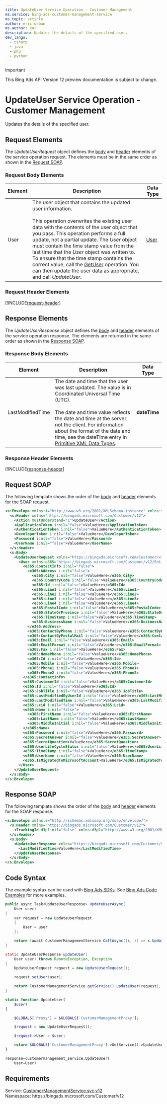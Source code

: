 ```yaml
---
title: UpdateUser Service Operation - Customer Management
ms.service: bing-ads-customer-management-service
ms.topic: article
author: eric-urban
ms.author: eur
description: Updates the details of the specified user.
dev_langs: 
  - csharp
  - java
  - php
  - python
---
```

> [!IMPORTANT]
> This Bing Ads API Version 12 preview documentation is subject to change.

# UpdateUser Service Operation - Customer Management
Updates the details of the specified user.

## <a name="request"></a>Request Elements
The *UpdateUserRequest* object defines the [body](#request-body) and [header](#request-header) elements of the service operation request. The elements must be in the same order as shown in the [Request SOAP](#request-soap). 

### <a name="request-body"></a>Request Body Elements

|Element|Description|Data Type|
|-----------|---------------|-------------|
|<a name="user"></a>User|The user object that contains the updated user information.<br /><br />This operation overwrites the existing user data with the contents of the user object that you pass. This operation performs a full update, not a partial update. The *User* object must contain the time stamp value from the last time that the *User* object was written to. To ensure that the time stamp contains the correct value, call the [GetUser](getuser.md) operation. You can then update the user data as appropriate, and call *UpdateUser*.|[User](user.md)|

### <a name="request-header"></a>Request Header Elements
[!INCLUDE[request-header](./includes/request-header.md)]

## <a name="response"></a>Response Elements
The *UpdateUserResponse* object defines the [body](#response-body) and [header](#response-header) elements of the service operation response. The elements are returned in the same order as shown in the [Response SOAP](#response-soap).

### <a name="response-body"></a>Response Body Elements

|Element|Description|Data Type|
|-----------|---------------|-------------|
|<a name="lastmodifiedtime"></a>LastModifiedTime|The date and time that the user was last updated. The value is in Coordinated Universal Time (UTC).<br/><br/> The date and time value reflects the date and time at the server, not the client. For information about the format of the date and time, see the dateTime entry in [Primitive XML Data Types](https://go.microsoft.com/fwlink/?linkid=859198).|**dateTime**|

### <a name="response-header"></a>Response Header Elements
[!INCLUDE[response-header](./includes/response-header.md)]

## <a name="request-soap"></a>Request SOAP
The following template shows the order of the [body](#request-body) and [header](#request-header) elements for the SOAP request.

```xml
<s:Envelope xmlns:i="http://www.w3.org/2001/XMLSchema-instance" xmlns:s="http://schemas.xmlsoap.org/soap/envelope/">
  <s:Header xmlns="https://bingads.microsoft.com/Customer/v12">
    <Action mustUnderstand="1">UpdateUser</Action>
    <ApplicationToken i:nil="false">ValueHere</ApplicationToken>
    <AuthenticationToken i:nil="false">ValueHere</AuthenticationToken>
    <DeveloperToken i:nil="false">ValueHere</DeveloperToken>
    <Password i:nil="false">ValueHere</Password>
    <UserName i:nil="false">ValueHere</UserName>
  </s:Header>
  <s:Body>
    <UpdateUserRequest xmlns="https://bingads.microsoft.com/Customer/v12">
      <User xmlns:e365="https://bingads.microsoft.com/Customer/v12/Entities" i:nil="false">
        <e365:ContactInfo i:nil="false">
          <e365:Address i:nil="false">
            <e365:City i:nil="false">ValueHere</e365:City>
            <e365:CountryCode i:nil="false">ValueHere</e365:CountryCode>
            <e365:Id i:nil="false">ValueHere</e365:Id>
            <e365:Line1 i:nil="false">ValueHere</e365:Line1>
            <e365:Line2 i:nil="false">ValueHere</e365:Line2>
            <e365:Line3 i:nil="false">ValueHere</e365:Line3>
            <e365:Line4 i:nil="false">ValueHere</e365:Line4>
            <e365:PostalCode i:nil="false">ValueHere</e365:PostalCode>
            <e365:StateOrProvince i:nil="false">ValueHere</e365:StateOrProvince>
            <e365:TimeStamp i:nil="false">ValueHere</e365:TimeStamp>
            <e365:BusinessName i:nil="false">ValueHere</e365:BusinessName>
          </e365:Address>
          <e365:ContactByPhone i:nil="false">ValueHere</e365:ContactByPhone>
          <e365:ContactByPostalMail i:nil="false">ValueHere</e365:ContactByPostalMail>
          <e365:Email i:nil="false">ValueHere</e365:Email>
          <e365:EmailFormat i:nil="false">ValueHere</e365:EmailFormat>
          <e365:Fax i:nil="false">ValueHere</e365:Fax>
          <e365:HomePhone i:nil="false">ValueHere</e365:HomePhone>
          <e365:Id i:nil="false">ValueHere</e365:Id>
          <e365:Mobile i:nil="false">ValueHere</e365:Mobile>
          <e365:Phone1 i:nil="false">ValueHere</e365:Phone1>
          <e365:Phone2 i:nil="false">ValueHere</e365:Phone2>
        </e365:ContactInfo>
        <e365:CustomerId i:nil="false">ValueHere</e365:CustomerId>
        <e365:Id i:nil="false">ValueHere</e365:Id>
        <e365:JobTitle i:nil="false">ValueHere</e365:JobTitle>
        <e365:LastModifiedByUserId i:nil="false">ValueHere</e365:LastModifiedByUserId>
        <e365:LastModifiedTime i:nil="false">ValueHere</e365:LastModifiedTime>
        <e365:Lcid i:nil="false">ValueHere</e365:Lcid>
        <e365:Name i:nil="false">
          <e365:FirstName i:nil="false">ValueHere</e365:FirstName>
          <e365:LastName i:nil="false">ValueHere</e365:LastName>
          <e365:MiddleInitial i:nil="false">ValueHere</e365:MiddleInitial>
        </e365:Name>
        <e365:Password i:nil="false">ValueHere</e365:Password>
        <e365:SecretAnswer i:nil="false">ValueHere</e365:SecretAnswer>
        <e365:SecretQuestion>ValueHere</e365:SecretQuestion>
        <e365:UserLifeCycleStatus i:nil="false">ValueHere</e365:UserLifeCycleStatus>
        <e365:TimeStamp i:nil="false">ValueHere</e365:TimeStamp>
        <e365:UserName i:nil="false">ValueHere</e365:UserName>
        <e365:IsMigratedToMicrosoftAccount>ValueHere</e365:IsMigratedToMicrosoftAccount>
      </User>
    </UpdateUserRequest>
  </s:Body>
</s:Envelope>
```

## <a name="response-soap"></a>Response SOAP
The following template shows the order of the [body](#response-body) and [header](#response-header) elements for the SOAP response.

```xml
<s:Envelope xmlns:s="http://schemas.xmlsoap.org/soap/envelope/">
  <s:Header xmlns="https://bingads.microsoft.com/Customer/v12">
    <TrackingId d3p1:nil="false" xmlns:d3p1="http://www.w3.org/2001/XMLSchema-instance">ValueHere</TrackingId>
  </s:Header>
  <s:Body>
    <UpdateUserResponse xmlns="https://bingads.microsoft.com/Customer/v12">
      <LastModifiedTime>ValueHere</LastModifiedTime>
    </UpdateUserResponse>
  </s:Body>
</s:Envelope>
```

## <a name="example"></a>Code Syntax
The example syntax can be used with [Bing Ads SDKs](../guides/client-libraries.md). See [Bing Ads Code Examples](../guides/code-examples.md) for more examples.
```csharp
public async Task<UpdateUserResponse> UpdateUserAsync(
	User user)
{
	var request = new UpdateUserRequest
	{
		User = user
	};

	return (await CustomerManagementService.CallAsync((s, r) => s.UpdateUserAsync(r), request));
}
```
```java
static UpdateUserResponse updateUser(
	User user) throws RemoteException, Exception
{
	UpdateUserRequest request = new UpdateUserRequest();

	request.setUser(user);

	return CustomerManagementService.getService().updateUser(request);
}
```
```php
static function UpdateUser(
	$user)
{

	$GLOBALS['Proxy'] = $GLOBALS['CustomerManagementProxy'];

	$request = new UpdateUserRequest();

	$request->User = $user;

	return $GLOBALS['CustomerManagementProxy']->GetService()->UpdateUser($request);
}
```
```python
response=customermanagement_service.UpdateUser(
	User=User)
```

## Requirements
Service: [CustomerManagementService.svc v12](https://clientcenter.api.bingads.microsoft.com/Api/CustomerManagement/v12/CustomerManagementService.svc)  
Namespace: https\://bingads.microsoft.com/Customer/v12  

